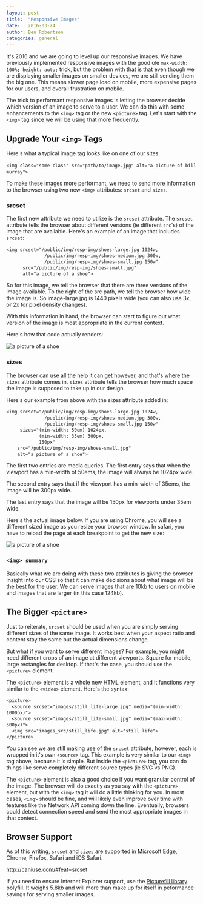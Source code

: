 ```yaml
---
layout: post
title:  "Responsive Images"
date:   2016-03-24
author: Ben Robertson
categories: general
---
```


It's 2016 and we are going to level up our responsive images. We have previously implemented responsive images with the good ole  `max-width: 100%; height: auto;` trick, but the problem with that is that even though we are displaying smaller images on smaller devices, we are still sending them the big one. This means slower page load on mobile, more expensive pages for our users, and overall frustration on mobile.

The trick to performant responsive images is letting the browser decide which version of an image to serve to a user. We can do this with some enhancements to the `<img>` tag or the new `<picture>` tag. Let's start with the `<img>` tag since we will be using that more frequently.

## Upgrade Your `<img>` Tags

Here's what a typical image tag looks like on one of our sites:

`<img class="some-class" src="path/to/image.jpg" alt="a picture of bill murray">`

To make these images more performant, we need to send more information to the browser using two new `<img>` attributes: `srcset` and `sizes`.

### srcset

The first new attribute we need to utilize is the `srcset` attribute. The `srcset` attribute tells the browser about different versions (ie different `src`'s) of the image that are available. Here's an example of an image that includes `srcset`:

~~~
<img srcset="/public/img/resp-img/shoes-large.jpg 1024w,
              /public/img/resp-img/shoes-medium.jpg 300w,
              /public/img/resp-img/shoes-small.jpg 150w"
      src="/public/img/resp-img/shoes-small.jpg"
      alt="a picture of a shoe">
~~~

So for this image, we tell the browser that there are three versions of the image available. To the right of the src path, we tell the browser how wide the image is. So image-large.jpg is 1440 pixels wide (you can also use 3x, or 2x for pixel density changes).

With this information in hand, the browser can start to figure out what version of the image is most appropriate in the current context.

Here's how that code actually renders:

<img srcset="/public/img/resp-img/shoes-large.jpg 1024w,
              /public/img/resp-img/shoes-medium.jpg 300w,
              /public/img/resp-img/shoes-small.jpg 150w"
      src="/public/img/resp-img/shoes-small.jpg"
      alt="a picture of a shoe">

### sizes

The browser can use all the help it can get however, and that's where the `sizes` attribute comes in. `sizes` attribute tells the browser how much space the image is supposed to take up in our design.

Here's our example from above with the sizes attribute added in:

~~~
<img srcset="/public/img/resp-img/shoes-large.jpg 1024w,
              /public/img/resp-img/shoes-medium.jpg 300w,
              /public/img/resp-img/shoes-small.jpg 150w"
     sizes="(min-width: 50em) 1024px,
            (min-width: 35em) 300px,
            150px"
    src="/public/img/resp-img/shoes-small.jpg"
    alt="a picture of a shoe">
~~~

The first two entries are media queries. The first entry says that when the viewport has a min-width of 50ems, the image will always be 1024px wide.

The second entry says that if the viewport has a min-width of 35ems, the image will be 300px wide.

The last entry says that the image will be 150px for viewports under 35em wide.

Here's the actual image below. If you are using Chrome, you will see a different sized image as you resize your browser window. In safari, you have to reload the page at each breakpoint to get the new size:

<img srcset="/public/img/resp-img/shoes-large.jpg 1024w,
              /public/img/resp-img/shoes-medium.jpg 300w,
              /public/img/resp-img/shoes-small.jpg 150w"
    sizes="(min-width: 50em) 1024px,
           (min-width: 35em) 300px,
           150px"
    src="/public/img/resp-img/shoes-small.jpg"
    alt="a picture of a shoe">

### `<img> summary`

Basically what we are doing with these two attributes is giving the browser insight into our CSS so that it can make decisions about what image will be the best for the user. We can serve images that are 10kb to users on mobile and images that are larger (in this case 124kb).

## The Bigger `<picture>`

Just to reiterate, `srcset` should be used when you are simply serving different sizes of the same image. It works best when your aspect ratio and content stay the same but the actual dimensions change.

But what if you want to serve different images? For example, you might need different crops of an image at different viewports. Square for mobile, large rectangles for desktop. If that's the case, you should use the `<picture>` element.

The `<picture>` element is a whole new HTML element, and it functions very similar to the `<video>` element. Here's the syntax:

~~~
<picture>
  <source srcset="images/still_life-large.jpg" media="(min-width: 1000px)">
  <source srcset="images/still_life-small.jpg" media="(max-width: 500px)">
  <img src="images_src/still_life.jpg" alt="still life">
</picture>
~~~

You can see we are still making use of the `srcset` attribute, however, each is wrapped in it's own `<source>` tag. This example is very similar to our `<img>` tag above, because it is simple. But inside the `<picture>` tag, you can do things like serve completely different source types (ie SVG vs PNG).

The `<picture>` element is also a good choice if you want granular control of the image. The browser will do exactly as you say with the `<picture>` element, but with the `<img>` tag it will do a little thinking for you. In most cases, `<img>` should be fine, and will likely even improve over time with features like the Network API coming down the line. Eventually, browsers could detect connection speed and send the most appropriate images in that context.

## Browser Support

As of this writing, `srcset` and `sizes` are supported in Microsoft Edge, Chrome, Firefox, Safari and iOS Safari.

http://caniuse.com/#feat=srcset

If you need to ensure Internet Explorer support, use the [Picturefill library](http://scottjehl.github.io/picturefill/) polyfill. It weighs 5.8kb and will more than make up for itself in peformance savings for serving smaller images.
